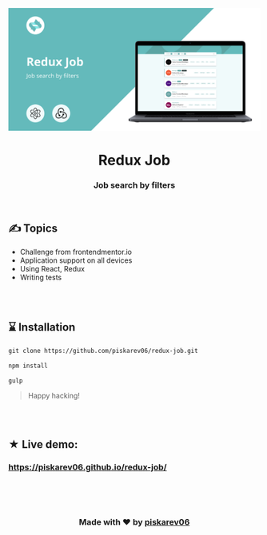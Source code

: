 ![preview img](/cover.jpg)

<h1 align="center">Redux Job</h1>
<h3 align="center">
  Job search by filters
</h3>

<br />

## ✍ Topics

- Сhallenge from frontendmentor.io
- Application support on all devices
- Using React, Redux
- Writing tests

<br />
<br />

## ⌛ Installation

```
git clone https://github.com/piskarev06/redux-job.git
```

```
npm install
```

```
gulp
```

> Happy hacking!

<br />
<br />



## ★ Live demo:

### https://piskarev06.github.io/redux-job/


<br />
<br />
<br />

<h3 align="center">Made with ❤ by <a href="https://github.com/piskarev06/">piskarev06</a></h3>
